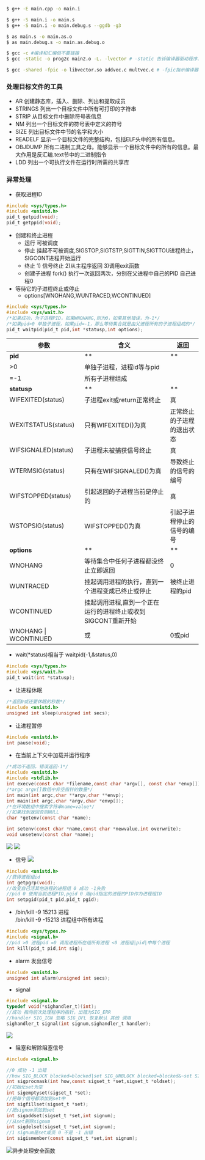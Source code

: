 ```sh
$ g++ -E main.cpp -o main.i

$ g++ -S main.i -o main.s
$ g++ -S main.i -o main.debug.s --ggdb -g3

$ as main.s -o main.as.o
$ as main.debug.s -o main.as.debug.o

$ gcc -c #编译和汇编但不要链接
$ gcc -static -o prog2c main2.o -L. -lvector # -static 告诉编译器驱动程序，链接器应该构建一个完全链接的可执行目标文件，-lvector 是 libvector.a 的缩写，-L.参数告诉链接器在当前目录下查找libvector.a

$ gcc -shared -fpic -o libvector.so addvec.c multvec.c # -fpic指示编译器生成与位置无关的代码，-shared指示链接器创建一个共享的目标文件
```

### 处理目标文件的工具
* AR 创建静态库，插入、删除、列出和提取成员
* STRINGS 列出一个目标文件中所有可打印的字符串
* STRIP 从目标文件中删除符号表信息
* NM 列出一个目标文件的符号表中定义的符号
* SIZE 列出目标文件中节的名字和大小
* READELF 显示一个目标文件的完整结构，包括ELF头中的所有信息。
* OBJDUMP 所有二进制工具之母。能够显示一个目标文件中的所有的信息。最大作用是反汇编.text节中的二进制指令
* LDD 列出一个可执行文件在运行时所需的共享库

### 异常处理
* 获取进程ID 
```c
#include <sys/types.h>
#include <unistd.h>
pid_t getpid(void);
pid_t getppid(void);
```
* 创建和终止进程
  - 运行 可被调度
  - 停止 挂起不可被调度,SIGSTOP,SIGTSTP,SIGTTIN,SIGTTOU进程终止，SIGCONT进程开始运行
  - 终止 1) 信号终止 2)从主程序返回 3)调用exit函数
  - 创建子进程 fork() 执行一次返回两次，分别在父进程中自己的PID 自己进程0
* 等待它的子进程终止或停止
  - options[WNOHANG,WUNTRACED,WCONTINUED]
```c
#include <sys/types.h>
#include <sys/wait.h>
/*如果成功，为子进程PID，如果WNOHANG,则为0，如果其他错误，为-1*/
/*如果pid>0 单独子进程，如果pid=-1，那么等待集合就是由父进程所有的子进程组成的*/
pid_t waitpid(pid_t pid,int *statusp,int options);
```

|参数|含义|返回
|----|---|----
|**pid**|**|**
|>0|单独子进程，进程id等与pid|
|=-1|所有子进程组成|
|**statusp**|**|**
|WIFEXITED(status)|子进程exit或return正常终止|真
|WEXITSTATUS(status)|只有WIFEXITED()为真|正常终止的子进程的退出状态
|WIFSIGNALED(status)|子进程未被捕获信号终止|真
|WTERMSIG(status)|只有在WIFSIGNALED()为真|导致终止的信号的编号
|WIFSTOPPED(status)|引起返回的子进程当前是停止的|真
|WSTOPSIG(status)|WIFSTOPPED()为真|引起子进程停止的信号的编号
|**options**|**|**
|WNOHANG|等待集合中任何子进程都没终止立即返回|0
|WUNTRACED|挂起调用进程的执行，直到一个进程变成已终止或停止|被终止进程的pid
|WCONTINUED|挂起调用进程,直到一个正在运行的进程终止或收到SIGCONT重新开始|
|WNOHANG \| WCONTINUED |或|0或pid


* wait(\*status)相当于 waitpid(-1,&status,0)
```c
#include <sys/types.h>
#include <sys/wait.h>
pid_t wait(int *statusp);
```

* 让进程休眠
```c
/*返回0或还要休眠的秒数*/
#include <unistd.h>
unsigned int sleep(unsigned int secs);
```

* 让进程暂停
```c
#include <unistd.h>
int pause(void);
```

* 在当前上下文中加载并运行程序
```c
/*成功不返回，错误返回-1*/
#include <unistd.h>
#include <stdlib.h>
int execve(const char *filename,const char *argv[], const char *envp[]);
/*argc argv[]数组中非空指针的数量*/
int main(int argc,char **argv,char **envp);
int main(int argc,char *argv,char *envp[]);
/*在环境数组中搜索字符串name=value*/
//如果找到返回否则NULL
char *getenv(const char *name);

int setenv(const char *name,const char *newvalue,int overwrite);
void unsetenv(const char *name);
```
![](../image/execve.png)
![](../image/execve1.png)

* 信号
![](./image/sign.png)

```c
#include <unistd.h>
//获得进程组id
int getpgrp(void);
//改变自己活其他进程的进程组 0 成功 -1失败
//pid 0 使用当前进程PID,pgid 0 用pid指定的进程的PID作为进程组ID
int setpgid(pid_t pid,pid_t pgid);
```

* /bin/kill -9 15213  进程  
/bin/kill -9 -15213 进程组中所有进程

```c
#include <sys/types.h>
#include <signal.h>
//pid >0 进程pid =0 调用进程所在组所有进程 <0 进程组|pid|中每个进程
int kill(pid_t pid,int sig);
```

* alarm 发出信号
```c
#include <unistd.h>
unsigned int alarm(unsigned int secs);
```

* signal
```c
#include <signal.h>
typedef void(*sighandler_t)(int);
//成功 指向前次处理程序的指针，出错为SIG_ERR
//handler SIG_IGN 忽略 SIG_DFL 恢复默认 其他 调用
sighandler_t signal(int signum,sighandler_t handler);
```
![](./image/signal.png)

* 阻塞和解除阻塞信号
```c
#include <signal.h>

//0 成功 -1 出错
//how SIG_BLOCK blocked=blocked|set SIG_UNBLOCK blocked=blocked&~set SIG_SETMASK block=set
int sigprocmask(int how,const sigset_t *set,sigset_t *oldset);
//初始化set为空
int sigemptyset(sigset_t *set);
//把每个信号都添加到set中
int sigfillset(sigset_t *set);
//把signum添加到set
int sigaddset(sigset_t *set,int signum);
//从set删除signum
int sigdelset(sigset_t *set,int signum);
//1 signum是set成员 0 不是 -1 出错
int sigismember(const sigset_t *set,int signum);
```
![异步处理安全函数](./image/safe.png)